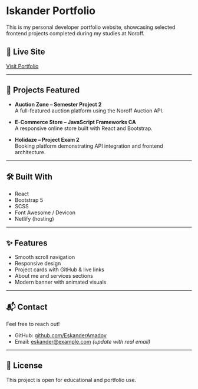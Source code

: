 # Iskander Portfolio

This is my personal developer portfolio website, showcasing selected frontend projects completed during my studies at Noroff.

## 🔗 Live Site

[Visit Portfolio](https://your-portfolio-url.netlify.app/)  

---

## 📁 Projects Featured

- **Auction Zone – Semester Project 2**  
  A full-featured auction platform using the Noroff Auction API.

- **E-Commerce Store – JavaScript Frameworks CA**  
  A responsive online store built with React and Bootstrap.

- **Holidaze – Project Exam 2**  
  Booking platform demonstrating API integration and frontend architecture.

---

## 🛠️ Built With

- React
- Bootstrap 5
- SCSS
- Font Awesome / Devicon
- Netlify (hosting)

---

## ✨ Features

- Smooth scroll navigation
- Responsive design
- Project cards with GitHub & live links
- About me and services sections
- Modern banner with animated visuals

---

## 📬 Contact

Feel free to reach out!

- GitHub: [github.com/EskanderAmadov](https://github.com/EskanderAmadov)
- Email: eskander@example.com _(update with real email)_

---

## 📄 License

This project is open for educational and portfolio use.
